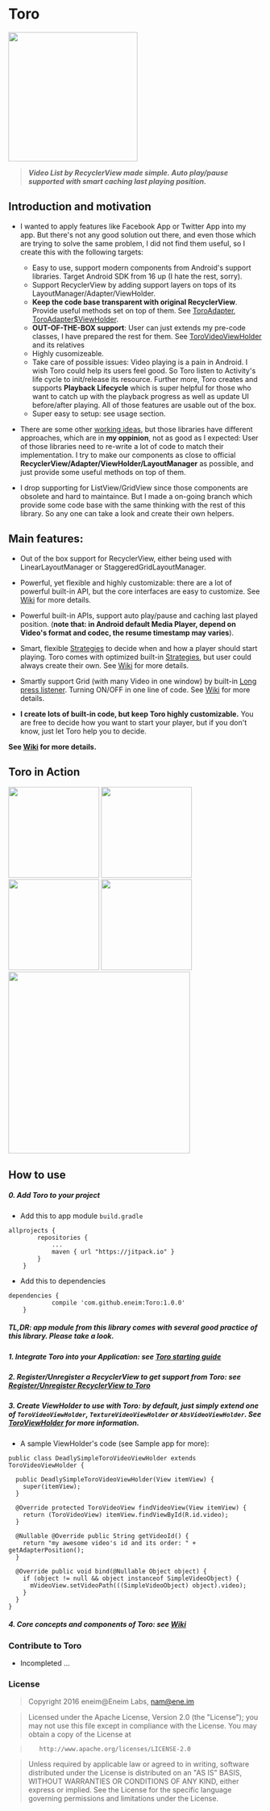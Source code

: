 # Toro

<img src="https://github.com/eneim/Toro/blob/master/art/web_hi_res_512.png" width="256">


> ***Video List by RecyclerView made simple. Auto play/pause supported with smart caching last playing position.***

## Introduction and motivation

- I wanted to apply features like Facebook App or Twitter App into my app. But there's not any good solution out there, and even those which are trying to solve the same problem, I did not find them useful, so I create this with the following targets:
  - Easy to use, support modern components from Android's support libraries. Target Android SDK from 16 up (I hate the rest, sorry).
  - Support RecyclerView by adding support layers on tops of its LayoutManager/Adapter/ViewHolder.
  - **Keep the code base transparent with original RecyclerView**. Provide useful methods set on top of them. See [ToroAdapter](https://github.com/eneim/Toro/blob/master/toro/src/main/java/im/ene/lab/toro/ToroAdapter.java), [ToroAdapter$ViewHolder](https://github.com/eneim/Toro/blob/master/toro/src/main/java/im/ene/lab/toro/ToroAdapter.java#L59).
  - **OUT-OF-THE-BOX support**: User can just extends my pre-code classes, I have prepared the rest for them. See [ToroVideoViewHolder]() and its relatives
  - Highly cusomizeable.
  - Take care of possible issues: Video playing is a pain in Android. I wish Toro could help its users feel good. So Toro listen to Activity's life cycle to init/release its resource. Further more, Toro creates and supports **Playback Lifecycle** which is super helpful for those who want to catch up with the playback progress as well as update UI before/after playing. All of those features are usable out of the box.
  - Super easy to setup: see usage section.

- There are some other [working ideas](https://github.com/danylovolokh/VideoPlayerManager), but those libraries have different approaches, which are in **my oppinion**, not as good as I expected: User of those libraries need to re-write a lot of code to match their implementation. I try to make our components as close to official **RecyclerView/Adapter/ViewHolder/LayoutManager** as possible, and just provide some useful methods on top of them. 

- I drop supporting for ListView/GridView since those components are obsolete and hard to maintaince. But I made a on-going branch which provide some code base with the same thinking with the rest of this library. So any one can take a look and create their own helpers.

## Main features:

- Out of the box support for RecyclerView, either being used with LinearLayoutManager or StaggeredGridLayoutManager.

- Powerful, yet flexible and highly customizable: there are a lot of powerful built-in API, but the core interfaces are easy to customize. See [Wiki](https://github.com/eneim/Toro/wiki) for more details.

- Powerful built-in APIs, support auto play/pause and caching last played position. (**note that: in Android default Media Player, depend on Video's format and codec, the resume timestamp may varies**). 

- Smart, flexible [Strategies](https://github.com/eneim/Toro/blob/master/toro/src/main/java/im/ene/lab/toro/ToroStrategy.java) to decide when and how a player should start playing. Toro comes with optimized built-in [Strategies](https://github.com/eneim/Toro/blob/master/toro/src/main/java/im/ene/lab/toro/Toro.java#L516), but user could always create their own. See [Wiki](https://github.com/eneim/Toro/wiki) for more details.

- Smartly support Grid (with many Video in one window) by built-in [Long press listener](https://github.com/eneim/Toro/blob/master/toro/src/main/java/im/ene/lab/toro/Toro.java#L108). Turning ON/OFF in one line of code. See [Wiki](https://github.com/eneim/Toro/wiki) for more details.
 
- **I create lots of built-in code, but keep Toro highly customizable.** You are free to decide how you want to start your player, but if you don't know, just let Toro help you to decide.

**See [Wiki](https://github.com/eneim/Toro/wiki) for more details.**

## Toro in Action

<img src="https://github.com/eneim/Toro/blob/master/art/sample_1.gif" width="180">
<img src="https://github.com/eneim/Toro/blob/master/art/sample_2.gif" width="180">
<img src="https://github.com/eneim/Toro/blob/master/art/sample_4.gif" width="180">
<img src="https://github.com/eneim/Toro/blob/master/art/sample_5.gif" width="180">

<img src="https://github.com/eneim/Toro/blob/master/art/sample_3.gif" width="360">

## How to use

##### 0. Add Toro to your project

- Add this to app module ```build.gradle```

```
allprojects {
		repositories {
			...
			maven { url "https://jitpack.io" }
		}
	}
```

- Add this to dependencies

```
dependencies {
	        compile 'com.github.eneim:Toro:1.0.0'
	}
```

##### **TL,DR**: **app** module from this library comes with several good practice of this library. Please take a look.

##### 1. Integrate **Toro** into your Application: see [Toro starting guide](https://github.com/eneim/Toro/wiki/1.-Toro-starting-guide)

##### 2. Register/Unregister a RecyclerView to get support from **Toro**: see [Register/Unregister RecyclerView to Toro](https://github.com/eneim/Toro/wiki/1.-Toro-starting-guide#registerunregister-recyclerview-to-toro)

##### 3. Create ViewHolder to use with **Toro**: by default, just simply extend one of ```ToroVideoViewHolder```, ```TextureVideoViewHolder``` or ```AbsVideoViewHolder```. See [ToroViewHolder](https://github.com/eneim/Toro/wiki/2.-ToroPlayer,-ToroAdapter,-ToroViewHolder:-Toro's-heart(s)#toroviewholder) for more information.

  - A sample ViewHolder's code (see Sample app for more):
  
```
public class DeadlySimpleToroVideoViewHolder extends ToroVideoViewHolder {

  public DeadlySimpleToroVideoViewHolder(View itemView) {
    super(itemView);
  }

  @Override protected ToroVideoView findVideoView(View itemView) {
    return (ToroVideoView) itemView.findViewById(R.id.video);
  }

  @Nullable @Override public String getVideoId() {
    return "my awesome video's id and its order: " + getAdapterPosition();
  }

  @Override public void bind(@Nullable Object object) {
    if (object != null && object instanceof SimpleVideoObject) {
      mVideoView.setVideoPath(((SimpleVideoObject) object).video);
    }
  }
}
```

##### 4. Core concepts and components of **Toro**: see [Wiki](https://github.com/eneim/Toro/wiki)

### Contribute to Toro

- Incompleted ...

### License

> Copyright 2016 eneim@Eneim Labs, nam@ene.im

> Licensed under the Apache License, Version 2.0 (the "License"); 
> you may not use this file except in compliance with the License.
> You may obtain a copy of the License at
 
>        http://www.apache.org/licenses/LICENSE-2.0
       
> Unless required by applicable law or agreed to in writing, software
> distributed under the License is distributed on an "AS IS" BASIS,
> WITHOUT WARRANTIES OR CONDITIONS OF ANY KIND, either express or implied.
> See the License for the specific language governing permissions and
> limitations under the License.
